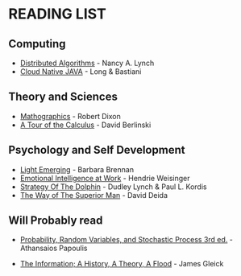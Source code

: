 # READING LIST

## Computing

* [Distributed Algorithms](https://www.safaribooksonline.com/library/view/distributed-algorithms/9781558603486/) - Nancy A. Lynch
* [Cloud Native JAVA](https://www.amazon.com/Cloud-Native-Java-Designing-Resilient/dp/1449374646/ref=sr_1_4?s=books&ie=UTF8&qid=1530309273&sr=1-4&keywords=cloud+native+java&dpID=51U0EV0W5SL&preST=_SX218_BO1,204,203,200_QL40_&dpSrc=srch) - Long & Bastiani

## Theory and Sciences

* [Mathographics](https://www.amazon.com/Mathographics-Dover-Recreational-Robert-Dixon/dp/0486266397) - Robert Dixon
* [A Tour of the Calculus](https://www.amazon.com/Tour-Calculus-David-Berlinski-ebook/dp/B004JHYS26) - David Berlinski

## Psychology and Self Development

* [Light Emerging](https://www.amazon.com/Light-Emerging-Journey-Personal-Healing/dp/0553354566) - Barbara Brennan
* [Emotional Intelligence at Work](https://www.amazon.com/Emotional-Intelligence-Work-Untapped-Success/dp/0787951986/ref=sr_1_3?s=books&ie=UTF8&qid=1530302646&sr=1-3&keywords=emotional+intelligence+at+work&dpID=51YTiGb8VFL&preST=_SY291_BO1,204,203,200_QL40_&dpSrc=srch) - Hendrie Weisinger
* [Strategy Of The Dolphin](https://www.amazon.com/Strategy-Dolphin-Scoring-Chaotic-World/dp/0449905292/ref=sr_1_1?s=books&ie=UTF8&qid=1530303067&sr=1-1&keywords=strategy+of+the+dolphin&dpID=718F8BD8ECL&preST=_SY344_BO1,204,203,200_QL70_&dpSrc=srch) - Dudley Lynch & Paul L. Kordis
* [The Way of The Superior Man](https://www.amazon.com/Way-Superior-Man-Challenges-Anniversary/dp/1622038320/ref=pd_sbs_14_1?_encoding=UTF8&pd_rd_i=1622038320&pd_rd_r=4RJESCSG3MTR21MW3Z2V&pd_rd_w=g4DVp&pd_rd_wg=oFnaz&psc=1&refRID=4RJESCSG3MTR21MW3Z2V) - David Deida


## Will Probably read

* [Probability, Random Variables, and Stochastic Process 3rd ed.](https://www.amazon.com/Probability-Variables-Stochastic-Athanasios-1991-02-01/dp/B01FGMXBMK/ref=sr_1_2?s=books&ie=UTF8&qid=1530308949&sr=1-2&keywords=probability+random+variables+and+stochastic+processes&dpID=31255GN7VkL&preST=_SY291_BO1,204,203,200_QL40_&dpSrc=srch) - Athansaios Papoulis

* [The Information; A History, A Theory, A Flood](https://www.amazon.com/INFORMATION-HISTORY-Pantheon-publisher-Hardcover/dp/B004Q9OYEY/ref=sr_1_2?s=books&ie=UTF8&qid=1530309216&sr=1-2&keywords=the+information+james+gleick&dpID=41N3hKE57ZL&preST=_SX218_BO1,204,203,200_QL40_&dpSrc=srch) - James Gleick
